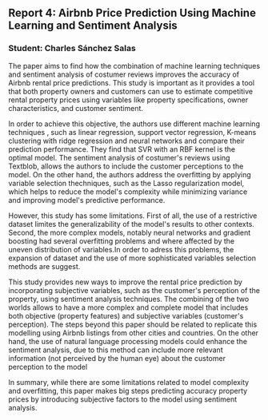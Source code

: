 ## Report 4: Airbnb Price Prediction Using Machine Learning and Sentiment Analysis 


### Student: Charles Sánchez Salas 

The paper aims to find how the combination of machine learning techniques and sentiment analysis of costumer reviews improves the accuracy of Airbnb rental price predictions. This study is important as it provides a tool that both property owners and customers can use to estimate competitive rental property prices using variables like property specifications, owner characteristics, and customer sentiment. 

In order to achieve this objective, the authors use different machine learning techniques , such as linear regression, support vector regression, K-means clustering with ridge regression and neural networks and compare their prediction performance. They find that SVR with an RBF kernel is the optimal model. The sentiment analysis of costumer's reviews using Textblob, allows the authors to include the customer perceptions to the model. On the other hand, the authors address the overfitting by applying variable selection thechniques, such as  the Lasso regularization model, which helps to reduce the model's complexity while minimizing variance and improving model's predictive performance. 

However, this study has some limitations. First of all, the use of a restrictive dataset limites the generalizability of the model's results to other contexts. Second, the more complex models, notably neural networks and gradient boosting had several overfitting problems and where affected by the uneven distribution of variables.In order to adress this problems, the expansion of dataset and the use of more sophisticated variables selection methods are suggest.  

This study provides new ways to improve the rental price prediction by incorporating subjective variables, such as the customer's perception of the property, using sentiment analysis techniques. The combining of the two worlds allows to have a more complex and complete model that includes both objective (property features) and subjective variables (customer's perception). The steps beyond this paper should be related to replicate this modelling using Airbnb listings from other cities and countries. On the other hand, the use of natural language processing models could enhance the sentiment analysis, due to this method can include more relevant information (not perceived by the human eye) about the customer perception to the model 

In summary, while there are some limitations related to model complexity and overfitting, this paper makes big steps predicting accuracy property prices by introducing subjective factors to the model using sentiment analysis. 

